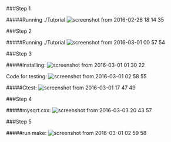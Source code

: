 ###Step 1

#####Running ./Tutorial
![screenshot from 2016-02-26 18 14 35](https://cloud.githubusercontent.com/assets/16448052/13508523/370c4462-e17f-11e5-9533-d39f74ab44e2.png)

###Step 2

#####Running ./Tutorial
![screenshot from 2016-03-01 00 57 54](https://cloud.githubusercontent.com/assets/16448052/13509147/f3d42018-e181-11e5-9b40-3288bafe75fc.png)

###Step 3

#####Installing:
![screenshot from 2016-03-01 01 30 22](https://cloud.githubusercontent.com/assets/16448052/13509251/6bce50f2-e182-11e5-88ac-0bba0927efa4.png)

Code for testing:
![screenshot from 2016-03-01 02 58 55](https://cloud.githubusercontent.com/assets/16448052/13509398/1e4f0ea6-e183-11e5-9e68-bee84af310c1.png)

#####Ctest:
![screenshot from 2016-03-01 17 47 49](https://cloud.githubusercontent.com/assets/16448052/13509359/e75a28a4-e182-11e5-8c01-88af3860570c.png)

###Step 4

#####mysqrt.cxx:
![screenshot from 2016-03-03 20 43 57](https://cloud.githubusercontent.com/assets/16448052/13509476/916daa82-e183-11e5-9a4e-e1fd0d954aa6.png)

###Step 5

#####run make:
![screenshot from 2016-03-01 02 59 58](https://cloud.githubusercontent.com/assets/16448052/13509513/d698ef9a-e183-11e5-99ed-087fc252c600.png)
